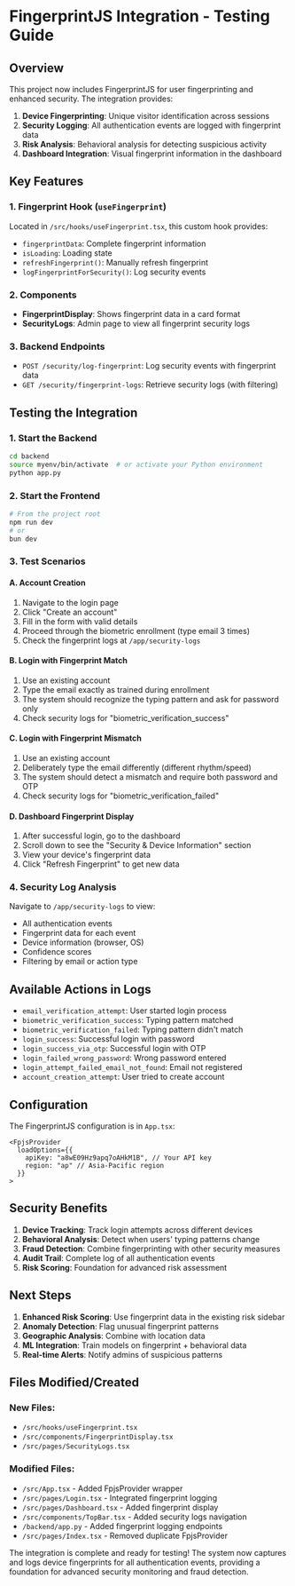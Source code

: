 # FingerprintJS Integration - Testing Guide

## Overview
This project now includes FingerprintJS for user fingerprinting and enhanced security. The integration provides:

1. **Device Fingerprinting**: Unique visitor identification across sessions
2. **Security Logging**: All authentication events are logged with fingerprint data
3. **Risk Analysis**: Behavioral analysis for detecting suspicious activity
4. **Dashboard Integration**: Visual fingerprint information in the dashboard

## Key Features

### 1. Fingerprint Hook (`useFingerprint`)
Located in `/src/hooks/useFingerprint.tsx`, this custom hook provides:
- `fingerprintData`: Complete fingerprint information
- `isLoading`: Loading state
- `refreshFingerprint()`: Manually refresh fingerprint
- `logFingerprintForSecurity()`: Log security events

### 2. Components
- **FingerprintDisplay**: Shows fingerprint data in a card format
- **SecurityLogs**: Admin page to view all fingerprint security logs

### 3. Backend Endpoints
- `POST /security/log-fingerprint`: Log security events with fingerprint data
- `GET /security/fingerprint-logs`: Retrieve security logs (with filtering)

## Testing the Integration

### 1. Start the Backend
```bash
cd backend
source myenv/bin/activate  # or activate your Python environment
python app.py
```

### 2. Start the Frontend
```bash
# From the project root
npm run dev
# or
bun dev
```

### 3. Test Scenarios

#### A. Account Creation
1. Navigate to the login page
2. Click "Create an account"
3. Fill in the form with valid details
4. Proceed through the biometric enrollment (type email 3 times)
5. Check the fingerprint logs at `/app/security-logs`

#### B. Login with Fingerprint Match
1. Use an existing account
2. Type the email exactly as trained during enrollment
3. The system should recognize the typing pattern and ask for password only
4. Check security logs for "biometric_verification_success"

#### C. Login with Fingerprint Mismatch
1. Use an existing account
2. Deliberately type the email differently (different rhythm/speed)
3. The system should detect a mismatch and require both password and OTP
4. Check security logs for "biometric_verification_failed"

#### D. Dashboard Fingerprint Display
1. After successful login, go to the dashboard
2. Scroll down to see the "Security & Device Information" section
3. View your device's fingerprint data
4. Click "Refresh Fingerprint" to get new data

### 4. Security Log Analysis

Navigate to `/app/security-logs` to view:
- All authentication events
- Fingerprint data for each event
- Device information (browser, OS)
- Confidence scores
- Filtering by email or action type

## Available Actions in Logs

- `email_verification_attempt`: User started login process
- `biometric_verification_success`: Typing pattern matched
- `biometric_verification_failed`: Typing pattern didn't match
- `login_success`: Successful login with password
- `login_success_via_otp`: Successful login with OTP
- `login_failed_wrong_password`: Wrong password entered
- `login_attempt_failed_email_not_found`: Email not registered
- `account_creation_attempt`: User tried to create account

## Configuration

The FingerprintJS configuration is in `App.tsx`:
```tsx
<FpjsProvider
  loadOptions={{
    apiKey: "a8wE09Hz9apq7oAHkM1B", // Your API key
    region: "ap" // Asia-Pacific region
  }}
>
```

## Security Benefits

1. **Device Tracking**: Track login attempts across different devices
2. **Behavioral Analysis**: Detect when users' typing patterns change
3. **Fraud Detection**: Combine fingerprinting with other security measures
4. **Audit Trail**: Complete log of all authentication events
5. **Risk Scoring**: Foundation for advanced risk assessment

## Next Steps

1. **Enhanced Risk Scoring**: Use fingerprint data in the existing risk sidebar
2. **Anomaly Detection**: Flag unusual fingerprint patterns
3. **Geographic Analysis**: Combine with location data
4. **ML Integration**: Train models on fingerprint + behavioral data
5. **Real-time Alerts**: Notify admins of suspicious patterns

## Files Modified/Created

### New Files:
- `/src/hooks/useFingerprint.tsx`
- `/src/components/FingerprintDisplay.tsx`
- `/src/pages/SecurityLogs.tsx`

### Modified Files:
- `/src/App.tsx` - Added FpjsProvider wrapper
- `/src/pages/Login.tsx` - Integrated fingerprint logging
- `/src/pages/Dashboard.tsx` - Added fingerprint display
- `/src/components/TopBar.tsx` - Added security logs navigation
- `/backend/app.py` - Added fingerprint logging endpoints
- `/src/pages/Index.tsx` - Removed duplicate FpjsProvider

The integration is complete and ready for testing! The system now captures and logs device fingerprints for all authentication events, providing a foundation for advanced security monitoring and fraud detection.

